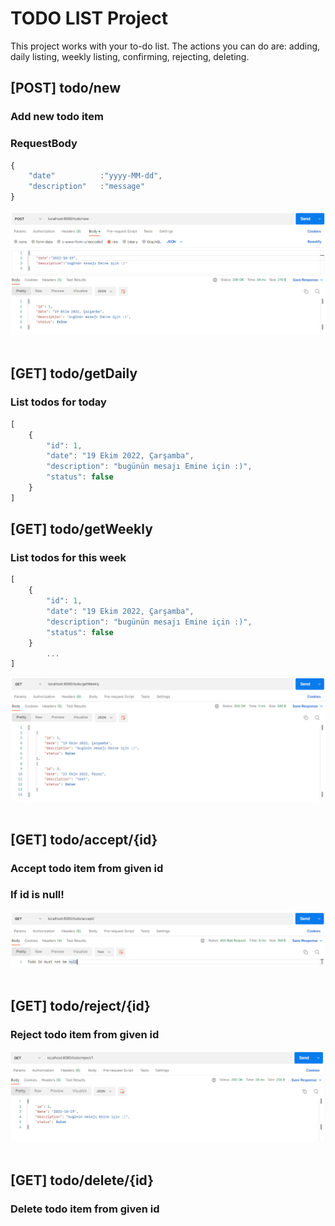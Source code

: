 
# TODO LIST Project

This project works with your to-do list. The actions you can do are: adding, daily listing, weekly listing, confirming, rejecting, deleting.

## [POST] todo/new
### Add new todo item
### RequestBody
```javascript
{
    "date"          :"yyyy-MM-dd",
    "description"   :"message"
}
```
![new_todo.png](https://github.com/talhacgdem/todolist/blob/master/images/new_todo.png) <br/>  <br/>


## [GET] todo/getDaily
### List todos for today
```javascript
[
    {
        "id": 1,
        "date": "19 Ekim 2022, Çarşamba",
        "description": "bugünün mesajı Emine için :)",
        "status": false
    }
]
```

## [GET] todo/getWeekly
### List todos for this week
```javascript
[
    {
        "id": 1,
        "date": "19 Ekim 2022, Çarşamba",
        "description": "bugünün mesajı Emine için :)",
        "status": false
    }
        ...
]
```
![weekly.png](https://github.com/talhacgdem/todolist/blob/master/images/weekly.png) <br/>  <br/>

## [GET] todo/accept/{id}
### Accept todo item from given id
### If id is null!
![accept_without_id.png](https://github.com/talhacgdem/todolist/blob/master/images/accept_without_id.png) <br/>  <br/> 

## [GET] todo/reject/{id}
### Reject todo item from given id
![reject.png](https://github.com/talhacgdem/todolist/blob/master/images/reject.png) <br/>  <br/> 

## [GET] todo/delete/{id}
### Delete todo item from given id
